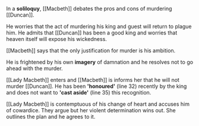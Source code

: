 In a **soliloquy**, [[Macbeth]] debates the pros and cons of murdering [[Duncan]].

He worries that the act of murdering his king and guest will return to plague him. He admits that [[Duncan]] has been a good king and worries that heaven itself will expose his wickedness.

[[Macbeth]] says that the only justification for murder is his ambition.

He is frightened by his own **imagery** of damnation and he resolves not to go ahead with the murder.

[[Lady Macbeth]] enters and [[Macbeth]] is informs her that he will not murder [[Duncan]]. He has been **'honoured'** (line 32) recently by the king and does not want to **'cast aside'** (line 35) this recognition.

[[Lady Macbeth]] is contemptuous of his change of heart and accuses him of cowardice. They argue but her violent determination wins out. She outlines the plan and he agrees to it.